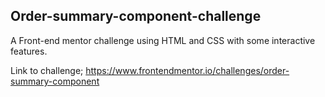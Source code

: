 ## Order-summary-component-challenge
A Front-end mentor challenge using HTML and CSS with some interactive features.

Link to challenge; https://www.frontendmentor.io/challenges/order-summary-component
